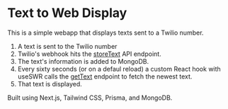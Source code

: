 # Text to Web Display

This is a simple webapp that displays texts sent to a Twilio number.

1. A text is sent to the Twilio number
2. Twilio's webhook hits the [storeText](storeText.js) API endpoint. 
3. The text's information is added to MongoDB.
4. Every sixty seconds (or on a defaul reload) a custom React hook with useSWR calls the [getText](getText.js) endpoint to fetch the newest text. 
5. That text is displayed. 

Built using Next.js, Tailwind CSS, Prisma, and MongoDB. 
